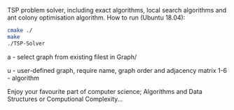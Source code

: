 TSP problem solver, including exact algorithms, local search algorithms and ant colony optimisation algorithm.
How to run (Ubuntu 18.04):
 
```bash
cmake ./
make
./TSP-Solver
```

a - select graph from existing filest in Graph/

u - user-defined graph, require name, graph order and adjacency matrix
1-6 - algorithm

Enjoy your favourite part of computer science; Algorithms and Data Structures or Computional Complexity...
